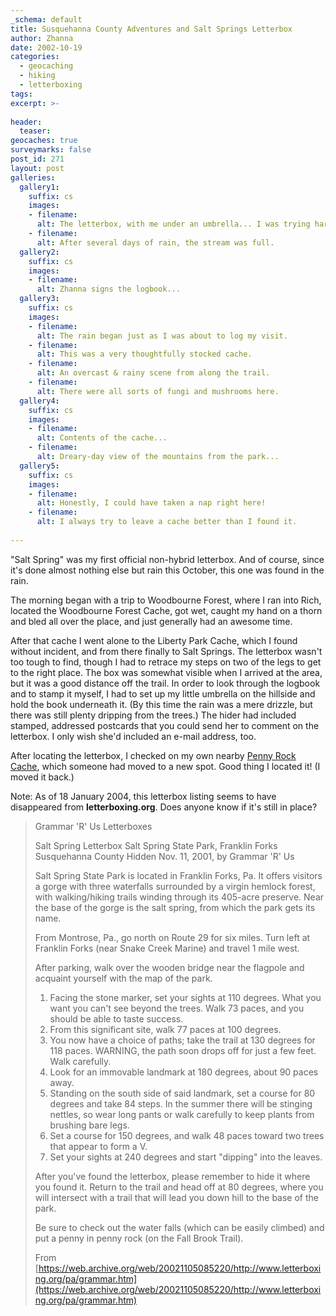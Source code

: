 ```yaml
---
_schema: default
title: Susquehanna County Adventures and Salt Springs Letterbox
author: Zhanna
date: 2002-10-19
categories:
  - geocaching
  - hiking
  - letterboxing
tags:
excerpt: >- 
  
header:
  teaser:
geocaches: true
surveymarks: false
post_id: 271
layout: post  
galleries:
  gallery1:
    suffix: cs
    images:
    - filename: 
      alt: The letterbox, with me under an umbrella... I was trying hard to protect it from the rain!
    - filename: 
      alt: After several days of rain, the stream was full.    
  gallery2:
    suffix: cs
    images:
    - filename: 
      alt: Zhanna signs the logbook...    
  gallery3:
    suffix: cs
    images:
    - filename: 
      alt: The rain began just as I was about to log my visit.     
    - filename: 
      alt: This was a very thoughtfully stocked cache.  
    - filename: 
      alt: An overcast & rainy scene from along the trail.  
    - filename: 
      alt: There were all sorts of fungi and mushrooms here.    
  gallery4:
    suffix: cs
    images:
    - filename: 
      alt: Contents of the cache...    
    - filename: 
      alt: Dreary-day view of the mountains from the park...  
  gallery5:
    suffix: cs
    images:
    - filename: 
      alt: Honestly, I could have taken a nap right here!     
    - filename: 
      alt: I always try to leave a cache better than I found it.                          
            
---
```


"Salt Spring" was my first official non-hybrid letterbox. And of course, since it's done almost nothing else but rain this October, this one was found in the rain. 

The morning began with a trip to Woodbourne Forest, where I ran into Rich, located the Woodbourne Forest Cache, got wet, caught my hand on a thorn and bled all over the place, and just generally had an awesome time. 

After that cache I went alone to the Liberty Park Cache, which I found without incident, and from there finally to Salt Springs. The letterbox wasn't too tough to find, though I had to retrace my steps on two of the legs to get to the right place. The box was somewhat visible when I arrived at the area, but it was a good distance off the trail. In order to look through the logbook and to stamp it myself, I had to set up my little umbrella on the hillside and hold the book underneath it. (By this time the rain was a mere drizzle, but there was still plenty dripping from the trees.) The hider had included stamped, addressed postcards that you could send her to comment on the letterbox. I only wish she'd included an e-mail address, too. 

After locating the letterbox, I checked on my own nearby <a href="http://www.geocaching.com/seek/cache_details.aspx?ID=9890">Penny Rock Cache</a>, which someone had moved to a new spot. Good thing I located it! (I moved it back.)

Note: As of 18 January 2004, this letterbox listing seems to have disappeared from <b>letterboxing.org</b>. Does anyone know if it's still in place?

> Grammar 'R' Us Letterboxes
>
> Salt Spring Letterbox
> Salt Spring State Park, Franklin Forks
> Susquehanna County
> Hidden Nov. 11, 2001, by Grammar 'R' Us
>
> Salt Spring State Park is located in Franklin Forks, Pa. It offers visitors a gorge with three waterfalls surrounded by a virgin hemlock forest, with walking/hiking trails winding through its 405-acre preserve. Near the base of the gorge is the salt spring, from which the park gets its name.
>
> From Montrose, Pa., go north on Route 29 for six miles. Turn left at Franklin Forks (near Snake Creek Marine) and travel 1 mile west.
>
> After parking, walk over the wooden bridge near the flagpole and acquaint yourself with the map of the park.
>
> 1. Facing the stone marker, set your sights at 110 degrees. What you want you can't see beyond the trees. Walk 73 paces, and you should be able to taste success.
> 2.  From this significant site, walk 77 paces at 100 degrees.
> 3.  You now have a choice of paths; take the trail at 130 degrees for 118 paces. WARNING, the path soon drops off  for just a few feet. Walk carefully.
> 4.  Look for an immovable landmark at 180 degrees, about 90 paces away. 
> 5.  Standing on the south side of said landmark, set a course for 80 degrees and take 84 steps. In the summer there will be stinging nettles, so wear long pants or walk carefully to keep plants from brushing bare legs.
> 6.  Set a course for 150 degrees, and walk 48 paces toward two trees that appear to form a V.
> 7.  Set your sights at 240 degrees and start "dipping" into the leaves.
>
> After you've found the letterbox, please remember to hide it where you found it. Return to the trail and head off at 80 degrees, where you will intersect with a trail that will lead you down hill to the base of the park.
>
> Be sure to check out the water falls (which can be easily climbed) and put a penny in penny rock  (on the Fall Brook Trail).
>
> From [https://web.archive.org/web/20021105085220/http://www.letterboxing.org/pa/grammar.htm](https://web.archive.org/web/20021105085220/http://www.letterboxing.org/pa/grammar.htm)
